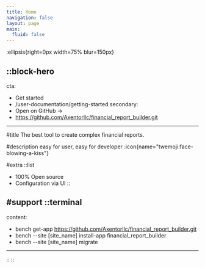```yaml
---
title: Home
navigation: false
layout: page
main:
  fluid: false
---
```


:ellipsis{right=0px width=75% blur=150px}

::block-hero
---
cta:
  - Get started
  - /user-documentation/getting-started
secondary:
  - Open on GitHub →
  - https://github.com/Axentorllc/financial_report_builder.git

---

#title
The best tool to create complex financial reports.

#description
easy for user, easy for developer :icon{name="twemoji:face-blowing-a-kiss"}

#extra
::list
- 100% Open source
- Configuration via UI
::

#support
  ::terminal
  ---
  content:
  - bench get-app https://github.com/Axentorllc/financial_report_builder.git
  - bench --site [site_name] install-app financial_report_builder
  - bench --site [site_name] migrate
  ---
  ::
::
